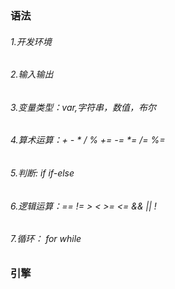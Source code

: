 ### 语法

###### 1.开发环境
###### 2.输入输出
###### 3.变量类型：var,字符串，数值，布尔
###### 4.算术运算：+ - * / % += -= *= /= %=
###### 5.判断: if  if-else
###### 6.逻辑运算：==  != > < >= <= && || !
###### 7.循环： for while


### 引擎
